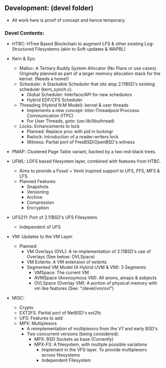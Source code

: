 ## Development: (devel folder)
- All work here is proof of concept and hence temporary.

### Devel Contents:
- HTBC: HTree Based Blockchain to augment LFS & other existing Log-Structured Filesystems (akin to Soft-updates & WAPBL)

- Kern & Sys:
	- Malloc: A Tertiary Buddy System Allocator (No Plans or use cases). Originally planned as part of a larger memory allocation stack for the kernel. (Needs a home!)
	- Scheduler: A Stackable Scheduler that sits atop 2.11BSD's existing scheduler (kern_synch.c).
		- Global Scheduler: Interface/API for new schedulers
		- Hybrid EDF/CFS Scheduler
	- Threading (Hybrid N:M Model): kernel & user threads
		- Implements a new concept: Inter-Threadpool Proccess Communication (ITPC)
		- For User Threads, goto: (usr.lib/libuthread)
	- Locks: Enhancements to lock
		- Planned: Replace proc with pid in lockmgr
		- Rwlock: Introduction of a reader-writers lock
		- Witness: Partial port of FreeBSD/OpenBSD's witness

- PMAP: Clustered Page Table variant, backed by a two red-black trees.

- UFML: LOFS based filesystem layer, combined with features from HTBC.
	- Aims to provide a Fossil + Venti inspired support to UFS, FFS, MFS & LFS.
  	- Planned Features: 
  		- Snapshots
  		- Versioning
  		- Archive
  		- Compression
  		- Encryption

- UFS211: Port of 2.11BSD's UFS Filesystem.
	- Independent of UFS

- VM: Updates to the VM Layer.
	- Planned: 
		- VM Overlays (OVL): A re-implementation of 2.11BSD's use of Overlays (See below: OVLSpace)
		- VM Extents: A VM extension of extents
		- Segmented VM Model (A Hybrid UVM & VM): 3 Segments:
			- VMSpace: The current VM
			- AVMSpace (Anonoymous VM): All anons, amaps & aobjects
			- OVLSpace (Overlay VM): A portion of physical memory with vm like features (See: "/devel/vm/ovl")

- MISC:
	- Crypto
	- EXT2FS: Partial port of NetBSD's ext2fs
	- UFS: Features to add
	- MPX: Multiplexors
		- A reimplementation of multiplexors from the V7 and early BSD's
		- Two concurrent versions (being considered):
			- MPX: BSD Sockets as base (Currently)
			- MPX-FS: A filesystem, with multiple possible variations
				- Implement in the VFS layer. To provide multiplexors across filesystems
				- Independent Filesystem
